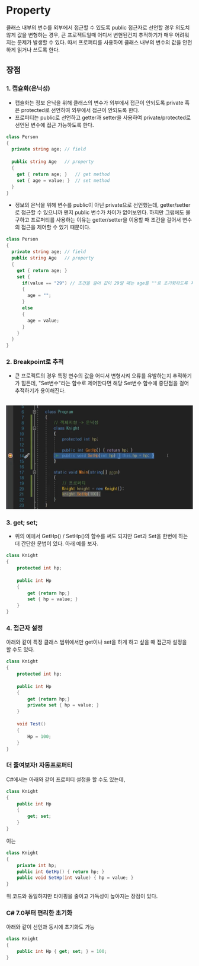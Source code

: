 # Property

클래스 내부의 변수를 외부에서 접근할 수 있도록 public 접근자로 선언할 경우 의도치 않게 값을 변형하는 경우, 큰 프로젝트일때 어디서 변현된건지 추적하기가 매우 어려워지는 문제가 발생할 수 있다.
따서 프로퍼티를 사용하여 클래스 내부의 변수의 값을 안전하게 읽거나 쓰도록 한다.

## 장점

### 1. 캡슐화(은닉성)

- 캡슐화는 정보 은닉을 위해 클래스의 변수가 외부에서 접근이 안되도록 private 혹은 protected로 선언하여 외부에서 접근이 안되도록 한다.
- 프로퍼티는 public로 선언하고 getter과 setter을 사용하여 private/protected로 선언된 변수에 접근 가능하도록 한다.

```csharp
class Person
{
  private string age; // field

  public string Age   // property
  {
    get { return age; }   // get method
    set { age = value; }  // set method
  }
}
```

- 정보의 은닉을 위해 변수를 public이 아닌 private으로 선언했는데, getter/setter로 접근할 수 있으니까 왠지 public 변수가 차이가 없어보인다. 하지만 그럼에도 불구하고 프로퍼티를 사용하는 이유는 getter/setter을 이용할 때 조건을 걸어서 변수의 접근을 제어할 수 있기 때문이다.

```csharp
class Person
{
  private string age; // field
  public string Age   // property
  {
    get { return age; }
    set { 
      if(value == "29") // 조건을 걸어 값이 29일 때는 age를 ""로 초기화하도록 처리했다.
      { 
        age = "";
      } 
      else 
      { 
        age = value;
      }
    }
  }
}
```

### 2. Breakpoint로 추적

- 큰 프로젝트의 경우 특정 변수의 값을 어디서 변형시켜 오류를 유발하는지 추적하기가 힘든데, "Set변수"라는 함수로 제어한다면 해당 Set변수 함수에 중단점을 걸어 추적하기가 용이해진다.<br><br>
<img src="./Images/property_breakpoint.png">

### 3. get; set;
- 위의 예에서 GetHp() / SetHp()의 함수를 써도 되지만 Get과 Set을 한번에 하는 더 간단한 문법이 있다. 아래 예를 보자.
```csharp
class Knight
{
    protected int hp;

    public int Hp
    {
        get {return hp;}
        set { hp = value; }
    }
}
```

### 4. 접근자 설정

아래와 같이 특정 클래스 범위에서만 get이나 set을 하게 하고 싶을 때 접근자 설정을 할 수도 있다.

```csharp
class Knight
{
    protected int hp;

    public int Hp
    {
        get {return hp;}
        private set { hp = value; }
    }

    void Test()
    {
        Hp = 100;
    }
}
```

### 더 줄여보자! 자동프로퍼티
C#에서는 아래와 같이 프로퍼티 설정을 할 수도 있는데,

```csharp
class Knight
{
    public int Hp
    {
        get; set;
    }
}
```
이는 
```csharp
class Knight
{
    private int hp;
    public int GetHp() { return hp; }
    public void SetHp(int value) { hp = value; }
}
```
위 코드와 동일하지만 타이핑을 줄이고 가독성이 높아지는 장점이 있다.

### C# 7.0부터 편리한 초기화
아래와 같이 선언과 동시에 초기화도 가능
```csharp
class Knight
{
    public int Hp { get; set; } = 100;
}
```